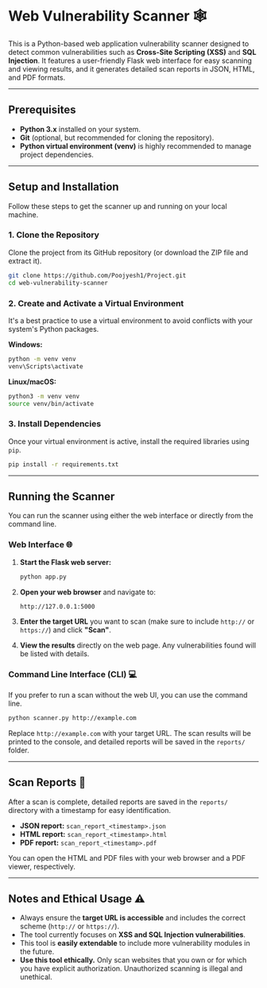 # Web Vulnerability Scanner 🕸️

This is a Python-based web application vulnerability scanner designed to detect common vulnerabilities such as **Cross-Site Scripting (XSS)** and **SQL Injection**. It features a user-friendly Flask web interface for easy scanning and viewing results, and it generates detailed scan reports in JSON, HTML, and PDF formats.

-----

## Prerequisites

  * **Python 3.x** installed on your system.
  * **Git** (optional, but recommended for cloning the repository).
  * **Python virtual environment (venv)** is highly recommended to manage project dependencies.

-----

## Setup and Installation

Follow these steps to get the scanner up and running on your local machine.

### 1\. Clone the Repository

Clone the project from its GitHub repository (or download the ZIP file and extract it).

```bash
git clone https://github.com/Poojyesh1/Project.git
cd web-vulnerability-scanner
```

### 2\. Create and Activate a Virtual Environment

It's a best practice to use a virtual environment to avoid conflicts with your system's Python packages.

**Windows:**

```bash
python -m venv venv
venv\Scripts\activate
```

**Linux/macOS:**

```bash
python3 -m venv venv
source venv/bin/activate
```

### 3\. Install Dependencies

Once your virtual environment is active, install the required libraries using `pip`.

```bash
pip install -r requirements.txt
```

-----

## Running the Scanner

You can run the scanner using either the web interface or directly from the command line.

### Web Interface 🌐

1.  **Start the Flask web server:**

    ```bash
    python app.py
    ```

2.  **Open your web browser** and navigate to:

    `http://127.0.0.1:5000`

3.  **Enter the target URL** you want to scan (make sure to include `http://` or `https://`) and click **"Scan"**.

4.  **View the results** directly on the web page. Any vulnerabilities found will be listed with details.

### Command Line Interface (CLI) 💻

If you prefer to run a scan without the web UI, you can use the command line.

```bash
python scanner.py http://example.com
```

Replace `http://example.com` with your target URL. The scan results will be printed to the console, and detailed reports will be saved in the `reports/` folder.

-----

## Scan Reports 📄

After a scan is complete, detailed reports are saved in the `reports/` directory with a timestamp for easy identification.

  * **JSON report:** `scan_report_<timestamp>.json`
  * **HTML report:** `scan_report_<timestamp>.html`
  * **PDF report:** `scan_report_<timestamp>.pdf`

You can open the HTML and PDF files with your web browser and a PDF viewer, respectively.

-----

## Notes and Ethical Usage ⚠️

  * Always ensure the **target URL is accessible** and includes the correct scheme (`http://` or `https://`).
  * The tool currently focuses on **XSS and SQL Injection vulnerabilities**.
  * This tool is **easily extendable** to include more vulnerability modules in the future.
  * **Use this tool ethically.** Only scan websites that you own or for which you have explicit authorization. Unauthorized scanning is illegal and unethical.
